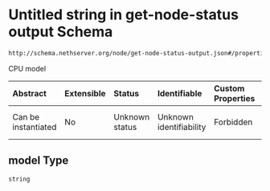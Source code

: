 # Untitled string in get-node-status output Schema

```txt
http://schema.nethserver.org/node/get-node-status-output.json#/properties/cpu/properties/info/items/properties/model
```

CPU model

| Abstract            | Extensible | Status         | Identifiable            | Custom Properties | Additional Properties | Access Restrictions | Defined In                                                                               |
| :------------------ | :--------- | :------------- | :---------------------- | :---------------- | :-------------------- | :------------------ | :--------------------------------------------------------------------------------------- |
| Can be instantiated | No         | Unknown status | Unknown identifiability | Forbidden         | Allowed               | none                | [get-node-status-output.json\*](node/get-node-status-output.json "open original schema") |

## model Type

`string`
